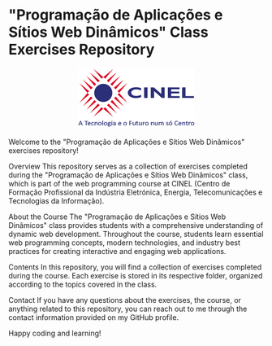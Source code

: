 # "Programação de Aplicações e Sítios Web Dinâmicos" Class Exercises Repository

<!DOCTYPE html>
<head>
</head>
<body>
    <div style="text-align: center;">
        <img src="cinel_logo_horizontal.png" alt="CINEL Logo" style="max-width: 300px;">
    </div>

Welcome to the "Programação de Aplicações e Sítios Web Dinâmicos" exercises repository!

Overview This repository serves as a collection of exercises completed during the "Programação de Aplicações e Sítios Web Dinâmicos" class, which is part of the web programming course at CINEL (Centro de Formação Profissional da Indústria Eletrónica, Energia, Telecomunicações e Tecnologias da Informação).

About the Course The "Programação de Aplicações e Sítios Web Dinâmicos" class provides students with a comprehensive understanding of dynamic web development. Throughout the course, students learn essential web programming concepts, modern technologies, and industry best practices for creating interactive and engaging web applications.

Contents In this repository, you will find a collection of exercises completed during the course. Each exercise is stored in its respective folder, organized according to the topics covered in the class.

Contact If you have any questions about the exercises, the course, or anything related to this repository, you can reach out to me through the contact information provided on my GitHub profile.

Happy coding and learning!


</body>
</html>
